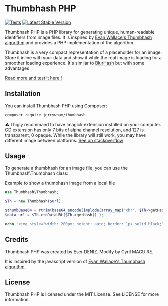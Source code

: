 # Thumbhash PHP
[![Tests](https://github.com/SRWieZ/thumbhash/actions/workflows/test.yml/badge.svg)](https://github.com/SRWieZ/thumbhash/actions/workflows/tests.yml)
[![Latest Stable Version](https://poser.pugx.org/srwiez/thumbhash/v/stable)](https://packagist.org/packages/srwiez/thumbhash)

Thumbhash PHP is a PHP library for generating unique, human-readable identifiers from image files. It is inspired by [Evan Wallace's Thumbhash algorithm](https://github.com/evanw/thumbhash) and provides a PHP implementation of the algorithm.

Thumbhash is a very compact representation of a placeholder for an image. Store it inline with your data and show it while the real image is loading for a smoother loading experience. It's similar to [BlurHash](https://github.com/woltapp/blurhash) but with some advantages

[Read more and test it here !](https://evanw.github.io/thumbhash/)

## Installation

You can install Thumbhash PHP using Composer:

```bash
composer require jerrywham/thumbhash
```

⚠️ I higly recommand to have Imagick extension installed on your computer. GD extension has only 7 bits of alpha channel resolution, and 127 is transparent, 0 opaque. While the library will still work, you may have different image between platforms. [See on stackoverflow](https://stackoverflow.com/questions/41079110/is-it-possible-to-retrieve-the-alpha-value-of-a-pixel-of-a-png-file-in-the-0-255)

## Usage

To generate a thumbhash for an image file, you can use the Thumbhash\Thumbhash class:

Example to show a thumbhash image from a local file

```php
use Thumbhash\Thumbhash;

$Th = new Thumbhash($url);

$thumbBase64 = rtrim(base64_encode(implode(array_map("chr", $Th->getHash() ))), '=');
$data_url = $Th->toDataURL($Th->getHash() );

echo '<img style="width: 200px; height: auto; border: 1px solid black;" width="'. $Th->getWidth() .'" height="'. $Th->getHeight() .'" src="'. $data_url .'" alt="">';
```

## Credits

Thumbhash PHP was created by Eser DENIZ. 
Modify by Cyril MAGUIRE.

It is inspired by the javascript version of [Evan Wallace's Thumbhash algorithm](https://github.com/evanw/thumbhash).

## License

Thumbhash PHP is licensed under the MIT License. See LICENSE for more information.
